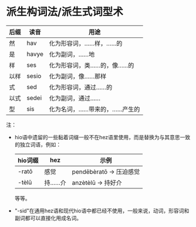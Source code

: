 # 派生构词法/派生式词型术

|后缀|读音|用途|
|-|-|-|
|然|hav|化为形容词，……样，……的|
|是|havye|化为副词，……地|
|样|ses|化为形容词，类……的，像……的|
|以样|sesio|化为副词，像……那样|
|式|sed|化为形容词，通过……的|
|以式|sedei|化为副词，通过……|
|型|sis|化为名词，……带来的，……产生的|

注：

 - hio语中遗留的一些黏着词缀一般不在hez语里使用，而是替换为与其意思一致的独立词语，例如：

    |hio词缀|hez|示例|
    |-|-|-|
    |-ratō|感觉|pendēbèratō -> 压迫感觉|
    |-tèlū|持……介|anzètèlū -> 持好介|

    等等。

 - "-sid"在通用hez语和现代hio语中都已经不使用，一般来说，动词，形容词和副词都可以直接化用成名词。